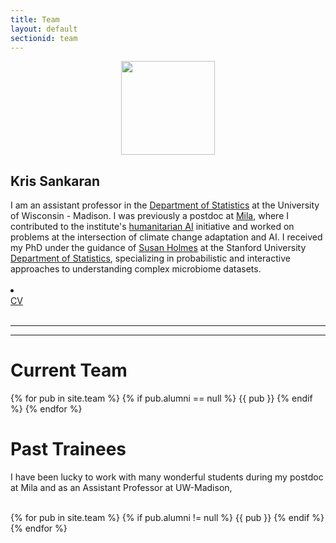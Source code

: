 ```yaml
---
title: Team
layout: default
sectionid: team
---
```


<div class="row">
    <div class="col-sm-6 col-md-4" align="center">
        <img src="{{ "https://stat.wisc.edu/wp-content/uploads/sites/870/2020/06/sankaran_kris-217x300.jpeg" }}" class="img-responsive img-circle"  width="150px">
    </div>
    <div class="col-sm-6 col-md-8">
	<h2 class="header-light regular-pad">Kris Sankaran</h2>
  I am an assistant professor in the <a href="https://stat.wisc.edu">Department of
  Statistics</a> at the University of Wisconsin - Madison. I was previously a
  postdoc at <a href="mila.quebec">Mila</a>, where I contributed to the
  institute's <a href="https://mila.quebec/en/ai-society/">humanitarian AI</a>
  initiative and worked on problems at the intersection of climate change
  adaptation and AI. I received my PhD under the guidance of <a
  href="http://statweb.stanford.edu/~susan/">Susan Holmes</a> at the Stanford
  University <a href="https://statistics.stanford.edu/">Department of
  Statistics</a>, specializing in probabilistic and interactive approaches to
  understanding complex microbiome datasets.
	<br><br>
  <a href="mailto:ksankaran@wisc.edu"><li class="fa fa-fw fa-2x fa-envelope"></li></a>
  <a href="{{ "https://drive.google.com/file/d/154jCZKIaReqOed-DQFmvu2lC24ytJnXr/view?usp=sharing/assets/docs/cv.pdf" }}">CV</a><a href="https://github.com/krisrs1128/"><i class="fa fa-lg fa-github"></i></a>
	<br><br>
</div>
<hr>
<hr>

<h1>Current Team</h1>

<div id="team">
{% for pub in site.team %}
    {% if pub.alumni == null %}
        {{ pub }}
    {% endif %}
{% endfor %}
</div>

<h1>Past Trainees</h1>

I have been lucky to work with many wonderful students during my postdoc at Mila
and as an Assistant Professor at UW-Madison,

<br>
{% for pub in site.team %}
    {% if pub.alumni != null %}
        {{ pub }}
    {% endif %}
{% endfor %}

<div id="team">
